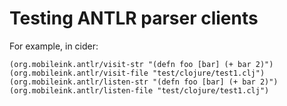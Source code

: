 # Testing ANTLR parser clients

For example, in cider:

```
(org.mobileink.antlr/visit-str "(defn foo [bar] (+ bar 2)")
(org.mobileink.antlr/visit-file "test/clojure/test1.clj")
(org.mobileink.antlr/listen-str "(defn foo [bar] (+ bar 2)")
(org.mobileink.antlr/listen-file "test/clojure/test1.clj")
```
